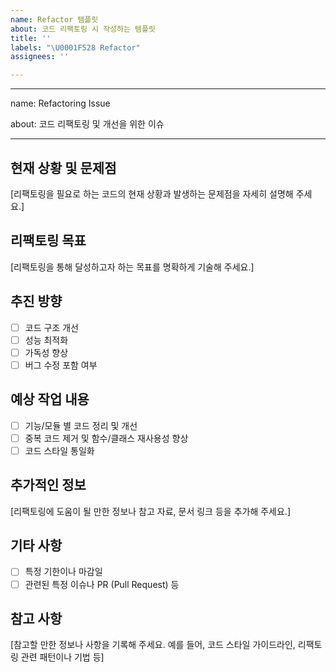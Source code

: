 ```yaml
---
name: Refactor 템플릿
about: 코드 리팩토링 시 작성하는 템플릿
title: ''
labels: "\U0001F528 Refactor"
assignees: ''

---
```


---
name: Refactoring Issue

about: 코드 리팩토링 및 개선을 위한 이슈

---

## 현재 상황 및 문제점

[리팩토링을 필요로 하는 코드의 현재 상황과 발생하는 문제점을 자세히 설명해 주세요.]

## 리팩토링 목표

[리팩토링을 통해 달성하고자 하는 목표를 명확하게 기술해 주세요.]

## 추진 방향

- [ ] 코드 구조 개선
- [ ] 성능 최적화
- [ ] 가독성 향상
- [ ] 버그 수정 포함 여부

## 예상 작업 내용

- [ ] 기능/모듈 별 코드 정리 및 개선
- [ ] 중복 코드 제거 및 함수/클래스 재사용성 향상
- [ ] 코드 스타일 통일화

## 추가적인 정보

[리팩토링에 도움이 될 만한 정보나 참고 자료, 문서 링크 등을 추가해 주세요.]

## 기타 사항

- [ ] 특정 기한이나 마감일
- [ ] 관련된 특정 이슈나 PR (Pull Request) 등

## 참고 사항

[참고할 만한 정보나 사항을 기록해 주세요. 예를 들어, 코드 스타일 가이드라인, 리팩토링 관련 패턴이나 기법 등]
